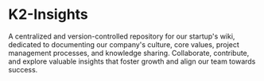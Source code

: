# K2-Insights
A centralized and version-controlled repository for our startup's wiki, dedicated to documenting our company's culture, core values, project management processes, and knowledge sharing. Collaborate, contribute, and explore valuable insights that foster growth and align our team towards success.

